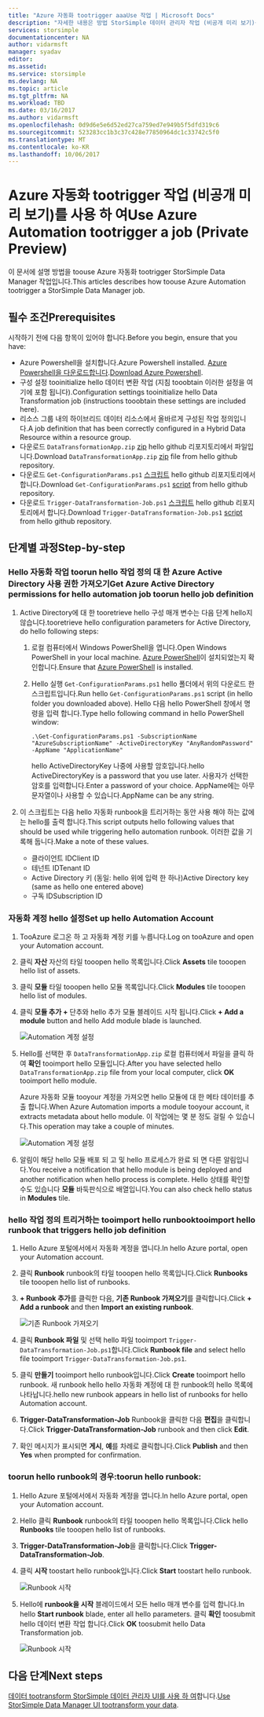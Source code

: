 ```yaml
---
title: "Azure 자동화 tootrigger aaaUse 작업 | Microsoft Docs"
description: "자세한 내용은 방법 StorSimple 데이터 관리자 작업 (비공개 미리 보기)를 트리거할 기준이 toouse Azure 자동화"
services: storsimple
documentationcenter: NA
author: vidarmsft
manager: syadav
editor: 
ms.assetid: 
ms.service: storsimple
ms.devlang: NA
ms.topic: article
ms.tgt_pltfrm: NA
ms.workload: TBD
ms.date: 03/16/2017
ms.author: vidarmsft
ms.openlocfilehash: 0d9d6e5e6d52ed27ca759ed7e949b5f5dfd319c6
ms.sourcegitcommit: 523283cc1b3c37c428e77850964dc1c33742c5f0
ms.translationtype: MT
ms.contentlocale: ko-KR
ms.lasthandoff: 10/06/2017
---
```

# <a name="use-azure-automation-tootrigger-a-job-private-preview"></a><span data-ttu-id="16b6a-103">Azure 자동화 tootrigger 작업 (비공개 미리 보기)를 사용 하 여</span><span class="sxs-lookup"><span data-stu-id="16b6a-103">Use Azure Automation tootrigger a job (Private Preview)</span></span>

<span data-ttu-id="16b6a-104">이 문서에 설명 방법을 toouse Azure 자동화 tootrigger StorSimple Data Manager 작업입니다.</span><span class="sxs-lookup"><span data-stu-id="16b6a-104">This articles describes how toouse Azure Automation tootrigger a StorSimple Data Manager job.</span></span>

## <a name="prerequisites"></a><span data-ttu-id="16b6a-105">필수 조건</span><span class="sxs-lookup"><span data-stu-id="16b6a-105">Prerequisites</span></span>

<span data-ttu-id="16b6a-106">시작하기 전에 다음 항목이 있어야 합니다.</span><span class="sxs-lookup"><span data-stu-id="16b6a-106">Before you begin, ensure that you have:</span></span>

*   <span data-ttu-id="16b6a-107">Azure Powershell을 설치합니다.</span><span class="sxs-lookup"><span data-stu-id="16b6a-107">Azure Powershell installed.</span></span> <span data-ttu-id="16b6a-108">[Azure Powershell을 다운로드합니다](https://azure.microsoft.com/documentation/articles/powershell-install-configure/).</span><span class="sxs-lookup"><span data-stu-id="16b6a-108">[Download Azure Powershell](https://azure.microsoft.com/documentation/articles/powershell-install-configure/).</span></span>
*   <span data-ttu-id="16b6a-109">구성 설정 tooinitialize hello 데이터 변환 작업 (지침 tooobtain 이러한 설정을 여기에 포함 됩니다).</span><span class="sxs-lookup"><span data-stu-id="16b6a-109">Configuration settings tooinitialize hello Data Transformation job (instructions tooobtain these settings are included here).</span></span>
*   <span data-ttu-id="16b6a-110">리소스 그룹 내의 하이브리드 데이터 리소스에서 올바르게 구성된 작업 정의입니다.</span><span class="sxs-lookup"><span data-stu-id="16b6a-110">A job definition that has been correctly configured in a Hybrid Data Resource within a resource group.</span></span>
*   <span data-ttu-id="16b6a-111">다운로드 `DataTransformationApp.zip` [zip](https://github.com/Azure-Samples/storsimple-dotnet-data-manager-get-started/raw/master/Azure%20Automation%20For%20Data%20Manager/DataTransformationApp.zip) hello github 리포지토리에서 파일입니다.</span><span class="sxs-lookup"><span data-stu-id="16b6a-111">Download `DataTransformationApp.zip` [zip](https://github.com/Azure-Samples/storsimple-dotnet-data-manager-get-started/raw/master/Azure%20Automation%20For%20Data%20Manager/DataTransformationApp.zip) file from hello github repository.</span></span>
*   <span data-ttu-id="16b6a-112">다운로드 `Get-ConfigurationParams.ps1` [스크립트](https://github.com/Azure-Samples/storsimple-dotnet-data-manager-get-started/blob/master/Azure%20Automation%20For%20Data%20Manager/Get-ConfigurationParams.ps1) hello github 리포지토리에서 합니다.</span><span class="sxs-lookup"><span data-stu-id="16b6a-112">Download `Get-ConfigurationParams.ps1` [script](https://github.com/Azure-Samples/storsimple-dotnet-data-manager-get-started/blob/master/Azure%20Automation%20For%20Data%20Manager/Get-ConfigurationParams.ps1) from hello github repository.</span></span>
*   <span data-ttu-id="16b6a-113">다운로드 `Trigger-DataTransformation-Job.ps1` [스크립트](https://github.com/Azure-Samples/storsimple-dotnet-data-manager-get-started/blob/master/Azure%20Automation%20For%20Data%20Manager/Trigger-DataTransformation-Job.ps1) hello github 리포지토리에서 합니다.</span><span class="sxs-lookup"><span data-stu-id="16b6a-113">Download `Trigger-DataTransformation-Job.ps1` [script](https://github.com/Azure-Samples/storsimple-dotnet-data-manager-get-started/blob/master/Azure%20Automation%20For%20Data%20Manager/Trigger-DataTransformation-Job.ps1) from hello github repository.</span></span>

## <a name="step-by-step"></a><span data-ttu-id="16b6a-114">단계별 과정</span><span class="sxs-lookup"><span data-stu-id="16b6a-114">Step-by-step</span></span>

### <a name="get-azure-active-directory-permissions-for-hello-automation-job-toorun-hello-job-definition"></a><span data-ttu-id="16b6a-115">Hello 자동화 작업 toorun hello 작업 정의 대 한 Azure Active Directory 사용 권한 가져오기</span><span class="sxs-lookup"><span data-stu-id="16b6a-115">Get Azure Active Directory permissions for hello automation job toorun hello job definition</span></span>

1. <span data-ttu-id="16b6a-116">Active Directory에 대 한 tooretrieve hello 구성 매개 변수는 다음 단계 hello지 않습니다.</span><span class="sxs-lookup"><span data-stu-id="16b6a-116">tooretrieve hello configuration parameters for Active Directory, do hello following steps:</span></span>

    1. <span data-ttu-id="16b6a-117">로컬 컴퓨터에서 Windows PowerShell을 엽니다.</span><span class="sxs-lookup"><span data-stu-id="16b6a-117">Open Windows PowerShell in your local machine.</span></span> <span data-ttu-id="16b6a-118">[Azure PowerShell](https://azure.microsoft.com/downloads/)이 설치되었는지 확인합니다.</span><span class="sxs-lookup"><span data-stu-id="16b6a-118">Ensure that [Azure PowerShell](https://azure.microsoft.com/downloads/) is installed.</span></span>
    1. <span data-ttu-id="16b6a-119">Hello 실행 `Get-ConfigurationParams.ps1` hello 폴더에서 위의 다운로드 한 스크립트입니다.</span><span class="sxs-lookup"><span data-stu-id="16b6a-119">Run hello `Get-ConfigurationParams.ps1` script (in hello folder you downloaded above).</span></span> <span data-ttu-id="16b6a-120">Hello 다음 hello PowerShell 창에서 명령을 입력 합니다.</span><span class="sxs-lookup"><span data-stu-id="16b6a-120">Type hello following command in hello PowerShell window:</span></span>

        ```
        .\Get-ConfigurationParams.ps1 -SubscriptionName "AzureSubscriptionName" -ActiveDirectoryKey "AnyRandomPassword" -AppName "ApplicationName"
         ```

        <span data-ttu-id="16b6a-121">hello ActiveDirectoryKey 나중에 사용할 암호입니다.</span><span class="sxs-lookup"><span data-stu-id="16b6a-121">hello ActiveDirectoryKey is a password that you use later.</span></span> <span data-ttu-id="16b6a-122">사용자가 선택한 암호를 입력합니다.</span><span class="sxs-lookup"><span data-stu-id="16b6a-122">Enter a password of your choice.</span></span> <span data-ttu-id="16b6a-123">AppName에는 아무 문자열이나 사용할 수 있습니다.</span><span class="sxs-lookup"><span data-stu-id="16b6a-123">AppName can be any string.</span></span>

2. <span data-ttu-id="16b6a-124">이 스크립트는 다음 hello 자동화 runbook을 트리거하는 동안 사용 해야 하는 값에는 hello를 출력 합니다.</span><span class="sxs-lookup"><span data-stu-id="16b6a-124">This script outputs hello following values that should be used while triggering hello automation runbook.</span></span> <span data-ttu-id="16b6a-125">이러한 값을 기록해 둡니다.</span><span class="sxs-lookup"><span data-stu-id="16b6a-125">Make a note of these values.</span></span>

    - <span data-ttu-id="16b6a-126">클라이언트 ID</span><span class="sxs-lookup"><span data-stu-id="16b6a-126">Client ID</span></span>
    - <span data-ttu-id="16b6a-127">테넌트 ID</span><span class="sxs-lookup"><span data-stu-id="16b6a-127">Tenant ID</span></span>
    - <span data-ttu-id="16b6a-128">Active Directory 키 (동일: hello 위에 입력 한 하나)</span><span class="sxs-lookup"><span data-stu-id="16b6a-128">Active Directory key (same as hello one entered above)</span></span>
    - <span data-ttu-id="16b6a-129">구독 ID</span><span class="sxs-lookup"><span data-stu-id="16b6a-129">Subscription ID</span></span>

### <a name="set-up-hello-automation-account"></a><span data-ttu-id="16b6a-130">자동화 계정 hello 설정</span><span class="sxs-lookup"><span data-stu-id="16b6a-130">Set up hello Automation Account</span></span>

1. <span data-ttu-id="16b6a-131">TooAzure 로그온 하 고 자동화 계정 키를 누릅니다.</span><span class="sxs-lookup"><span data-stu-id="16b6a-131">Log on tooAzure and open your Automation account.</span></span>
2. <span data-ttu-id="16b6a-132">클릭 **자산** 자산의 타일 tooopen hello 목록입니다.</span><span class="sxs-lookup"><span data-stu-id="16b6a-132">Click **Assets** tile tooopen hello list of assets.</span></span>
3. <span data-ttu-id="16b6a-133">클릭 **모듈** 타일 tooopen hello 모듈 목록입니다.</span><span class="sxs-lookup"><span data-stu-id="16b6a-133">Click **Modules** tile tooopen hello list of modules.</span></span>
4. <span data-ttu-id="16b6a-134">클릭 **모듈 추가 +** 단추와 hello 추가 모듈 블레이드 시작 됩니다.</span><span class="sxs-lookup"><span data-stu-id="16b6a-134">Click **+ Add a module** button and hello Add module blade is launched.</span></span>

    ![Automation 계정 설정](./media/storsimple-data-manager-job-using-automation/add-module1m.png)

5. <span data-ttu-id="16b6a-136">Hello를 선택한 후 `DataTransformationApp.zip` 로컬 컴퓨터에서 파일을 클릭 하 여 **확인** tooimport hello 모듈입니다.</span><span class="sxs-lookup"><span data-stu-id="16b6a-136">After you have selected hello `DataTransformationApp.zip` file from your local computer, click **OK** tooimport hello module.</span></span>

   <span data-ttu-id="16b6a-137">Azure 자동화 모듈 tooyour 계정을 가져오면 hello 모듈에 대 한 메타 데이터를 추출 합니다.</span><span class="sxs-lookup"><span data-stu-id="16b6a-137">When Azure Automation imports a module tooyour account, it extracts metadata about hello module.</span></span> <span data-ttu-id="16b6a-138">이 작업에는 몇 분 정도 걸릴 수 있습니다.</span><span class="sxs-lookup"><span data-stu-id="16b6a-138">This operation may take a couple of minutes.</span></span>

   ![Automation 계정 설정](./media/storsimple-data-manager-job-using-automation/add-module2m.png)

   

6. <span data-ttu-id="16b6a-140">알림이 해당 hello 모듈 배포 되 고 및 hello 프로세스가 완료 되 면 다른 알림입니다.</span><span class="sxs-lookup"><span data-stu-id="16b6a-140">You receive a notification that hello module is being deployed and another notification when hello process is complete.</span></span>  <span data-ttu-id="16b6a-141">Hello 상태를 확인할 수도 있습니다 **모듈** 바둑판식으로 배열입니다.</span><span class="sxs-lookup"><span data-stu-id="16b6a-141">You can also check hello status in **Modules** tile.</span></span>

### <a name="tooimport-hello-runbook-that-triggers-hello-job-definition"></a><span data-ttu-id="16b6a-142">hello 작업 정의 트리거하는 tooimport hello runbook</span><span class="sxs-lookup"><span data-stu-id="16b6a-142">tooimport hello runbook that triggers hello job definition</span></span>

1. <span data-ttu-id="16b6a-143">Hello Azure 포털에서에서 자동화 계정을 엽니다.</span><span class="sxs-lookup"><span data-stu-id="16b6a-143">In hello Azure portal, open your Automation account.</span></span>
2. <span data-ttu-id="16b6a-144">클릭 **Runbook** runbook의 타일 tooopen hello 목록입니다.</span><span class="sxs-lookup"><span data-stu-id="16b6a-144">Click **Runbooks** tile tooopen hello list of runbooks.</span></span>
3. <span data-ttu-id="16b6a-145">**+ Runbook 추가**를 클릭한 다음, **기존 Runbook 가져오기**를 클릭합니다.</span><span class="sxs-lookup"><span data-stu-id="16b6a-145">Click **+ Add a runbook** and then **Import an existing runbook**.</span></span>

   ![기존 Runbook 가져오기](./media/storsimple-data-manager-job-using-automation/import-a-runbook.png)

4. <span data-ttu-id="16b6a-147">클릭 **Runbook 파일** 및 선택 hello 파일 tooimport `Trigger-DataTransformation-Job.ps1`합니다.</span><span class="sxs-lookup"><span data-stu-id="16b6a-147">Click **Runbook file** and select hello file tooimport `Trigger-DataTransformation-Job.ps1`.</span></span>
5. <span data-ttu-id="16b6a-148">클릭 **만들기** tooimport hello runbook입니다.</span><span class="sxs-lookup"><span data-stu-id="16b6a-148">Click **Create** tooimport hello runbook.</span></span> <span data-ttu-id="16b6a-149">새 runbook hello hello 자동화 계정에 대 한 runbook의 hello 목록에 나타납니다.</span><span class="sxs-lookup"><span data-stu-id="16b6a-149">hello new runbook appears in hello list of runbooks for hello Automation account.</span></span>
7. <span data-ttu-id="16b6a-150">**Trigger-DataTransformation-Job** Runbook을 클릭한 다음 **편집**을 클릭합니다.</span><span class="sxs-lookup"><span data-stu-id="16b6a-150">Click **Trigger-DataTransformation-Job** runbook and then click **Edit**.</span></span>
8. <span data-ttu-id="16b6a-151">확인 메시지가 표시되면 **게시**, **예**를 차례로 클릭합니다.</span><span class="sxs-lookup"><span data-stu-id="16b6a-151">Click **Publish** and then **Yes** when prompted for confirmation.</span></span>


### <a name="toorun-hello-runbook"></a><span data-ttu-id="16b6a-152">toorun hello runbook의 경우:</span><span class="sxs-lookup"><span data-stu-id="16b6a-152">toorun hello runbook:</span></span>
1. <span data-ttu-id="16b6a-153">Hello Azure 포털에서에서 자동화 계정을 엽니다.</span><span class="sxs-lookup"><span data-stu-id="16b6a-153">In hello Azure portal, open your Automation account.</span></span>
2. <span data-ttu-id="16b6a-154">Hello 클릭 **Runbook** runbook의 타일 tooopen hello 목록입니다.</span><span class="sxs-lookup"><span data-stu-id="16b6a-154">Click hello **Runbooks** tile tooopen hello list of runbooks.</span></span>
3. <span data-ttu-id="16b6a-155">**Trigger-DataTransformation-Job**을 클릭합니다.</span><span class="sxs-lookup"><span data-stu-id="16b6a-155">Click **Trigger-DataTransformation-Job**.</span></span>
4. <span data-ttu-id="16b6a-156">클릭 **시작** toostart hello runbook입니다.</span><span class="sxs-lookup"><span data-stu-id="16b6a-156">Click **Start** toostart hello runbook.</span></span>

   ![Runbook 시작](./media/storsimple-data-manager-job-using-automation/run-runbook1m.png)

5. <span data-ttu-id="16b6a-158">Hello에 **runbook을 시작** 블레이드에서 모든 hello 매개 변수를 입력 합니다.</span><span class="sxs-lookup"><span data-stu-id="16b6a-158">In hello **Start runbook** blade, enter all hello parameters.</span></span> <span data-ttu-id="16b6a-159">클릭 **확인** toosubmit hello 데이터 변환 작업 합니다.</span><span class="sxs-lookup"><span data-stu-id="16b6a-159">Click **OK** toosubmit hello Data Transformation job.</span></span>

   ![Runbook 시작](./media/storsimple-data-manager-job-using-automation/run-runbook2m.png)


## <a name="next-steps"></a><span data-ttu-id="16b6a-161">다음 단계</span><span class="sxs-lookup"><span data-stu-id="16b6a-161">Next steps</span></span>

<span data-ttu-id="16b6a-162">[데이터 tootransform StorSimple 데이터 관리자 UI를 사용 하 여](storsimple-data-manager-ui.md)합니다.</span><span class="sxs-lookup"><span data-stu-id="16b6a-162">[Use StorSimple Data Manager UI tootransform your data](storsimple-data-manager-ui.md).</span></span>
